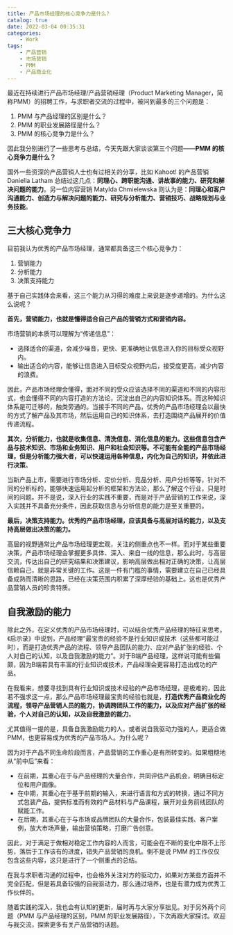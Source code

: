```yaml
---
title: 产品市场经理的核心竞争力是什么?
catalog: true
date: 2022-03-04 00:35:31
categories:
    - Work
tags:
    - 产品营销
    - 市场营销
    - PMM
    - 产品商业化
---
```


最近在持续进行产品市场经理/产品营销经理（Product Marketing Manager，简称PMM）的招聘工作，与求职者交流的过程中，被问到最多的三个问题是：

1. PMM 与产品经理的区别是什么？
2. PMM 的职业发展路径是什么？
3. PMM 的核心竞争力是什么？

因此我分别进行了一些思考与总结，今天先跟大家谈谈第三个问题——**PMM 的核心竞争力是什么？**

国外一些资深的产品营销人士也有过相关的分享，比如 Kahoot! 的产品营销 Daniella Latham 总结过这几点：**同理心、跨职能沟通、讲故事的能力、研究和解决问题的能力**。另一位内容营销 Matylda Chmielewska 则认为是：**同理心和客户沟通能力、创造力与解决问题的能力、研究与分析能力、营销技巧、战略规划与业务技能**。

## 三大核心竞争力

目前我认为优秀的产品市场经理，通常都具备这三个核心竞争力：

1. 营销能力
2. 分析能力
3. 决策支持能力

基于自己实践体会来看，这三个能力从习得的难度上来说是逐步递增的。为什么这么说呢？

**首先，营销能力，也就是懂得适合自己产品的营销方式和营销内容。**

市场营销的本质可以理解为“传递信息”：

* 选择适合的渠道，会减少噪音，更快、更准确地让信息进入你的目标受众视野内。
* 输出适合的内容，能够让信息进入目标受众视野内后，接受度更高，减少内容的浪费。

因此，产品市场经理会懂得，面对不同的受众应该选择不同的渠道和不同的内容形式，也会懂得不同的内容打造的方法论，沉淀出自己的内容知识体系。而这种知识体系是可迁移的，触类旁通的。当接手不同的产品，优秀的产品市场经理会以最快的方式了解产品及其市场，然后运用自己的知识体系，去打造围绕产品展开的价值传递流程。

**其次，分析能力，也就是收集信息、清洗信息、消化信息的能力。**这些信息包含产品与技术知识、市场和业务知识、用户和社会知识等。不可能有全能的产品市场经理，但是分析能力强大者，可以**快速运用各种信息，内化为自己的知识，并依此进行决策**。

当新产品上市，需要进行市场分析、定价分析、竞品分析、用户分析等等，针对不同的分析标的，能够快速运用起分析的框架和方法论，那么了解这个行业，只是时间的问题。并不是说，深入行业的实践不重要，而是对于产品营销的工作来说，深入实践并不具备充分条件，因此获取信息与分析信息的能力是至关重要的。

**最后，决策支持能力。优秀的产品市场经理，应该具备与高层对话的能力，以及支持高层做出决策的能力。**

高层的视野通常比产品市场经理更宏观，关注的侧重点也不一样。而对于某些重要决策，产品市场经理会掌握更多具体、深入、来自一线的信息，那么此时，与高层交流，传达出自己的研究结果和决策建议，影响高层做出相对正确的决策，让高层信赖自己，就是非常关键的工作。这是一件有门槛的事情，需要建立在自己已经具备成熟而清晰的思路，已经在决策范围内积累了深厚经验的基础上。这也是优秀产品营销人员的珍贵特质。

## 自我激励的能力

除此之外，在定义优秀的产品市场经理时，可以结合优秀产品经理的特征来思考。《启示录》中说到，产品经理“最宝贵的经验不是行业知识或技术（这些都可能过时），而是打造优秀产品的流程、领导产品团队的能力、应对产品扩张的经验、个人对自己的认知，以及自我激励的能力”。对于B端产品经理，这样说可能有些偏颇，因为B端若具有丰富的行业知识或技术，产品经理会更容易打造出成功的产品。

在我看来，想要寻找到具有行业知识或技术经验的产品市场经理，是极难的，因此若不强求这一点，那么产品市场经理最宝贵的经验也就是，**打造优秀产品商业化的流程，领导产品营销人员的能力，协调跨团队工作的能力，以及应对产品扩张的经验，个人对自己的认知，以及自我激励的能力**。

尤其值得一提的是，具备自我激励能力的人，或者说自我驱动力强的人，更适合做 PMM，也更容易成为优秀的产品市场人。为什么呢？

因为对于产品不同生命阶段而言，产品营销的工作重心是有所转变的。如果粗糙地从“前中后”来看：

* 在前期，其重心在于与产品经理的大量合作，共同评估产品机会，明确目标定位和用户画像。
* 在中期，其重心在于基于前期的输入，来进行语言和方式的转换，通过不同方式包装产品，提供标准而有效的产品材料与产品课程，展开对业务前线团队的赋能工作。
* 在后期，其重心在于与市场或品牌团队的大量合作，包装最佳实践、客户案例，放大市场声量，输出营销策略，打磨广告创意。

因此，对于满足于做相对稳定工作内容的人而言，可能会在不断的变化中跟不上形势，落后于工作该有的进度，错失产品营销的良机。倒不是说 PMM 的工作仅仅包含这些内容，这只是进行了一个侧重点的总结。

在我与求职者沟通的过程中，也会格外关注对方的驱动力，如果对方某些方面并不完全匹配，但是若具备较强的自我驱动力，那么通过培养，也是有潜力成为优秀工作伙伴的。

随着实践的深入，我也会有认知的更新，届时再与大家分享拙见。对于另外两个问题（PMM 与产品经理的区别，PMM 的职业发展路径），下次再跟大家探讨。欢迎与我交流，探索更多有关产品营销的话题。
